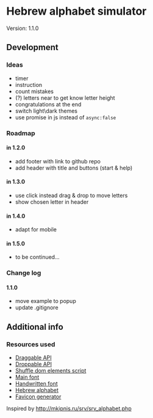 # Hebrew alphabet simulator

Version: 1.1.0

## Development

### Ideas

- timer
- instruction
- count mistakes
- (?) letters near to get know letter height
- congratulations at the end
- switch light\dark themes
- use promise in js instead of `async:false`

### Roadmap

#### in 1.2.0

- add footer with link to github repo
- add header with title and buttons (start & help)

#### in 1.3.0

- use click instead drag & drop to move letters
- show chosen letter in header

#### in 1.4.0

- adapt for mobile

#### in 1.5.0

- to be continued...

### Change log

#### 1.1.0

- move example to popup
- update .gitignore

## Additional info

### Resources used

- [Draggable API](https://api.jqueryui.com/draggable/)
- [Droppable API](https://api.jqueryui.com/droppable/)
- [Shuffle dom elements script](https://css-tricks.com/snippets/jquery/shuffle-dom-elements/)
- [Main font](https://fonts.google.com/specimen/Rubik?query=rubik)
- [Handwritten font](https://alefalefalef.co.il/en/resources/פונטים-בחינם/)
- [Hebrew alphabet](https://en.wikipedia.org/wiki/Hebrew_alphabet)
- [Favicon generator](https://favicon.io/)

Inspired by <http://mkipnis.ru/srv/srv_alphabet.php>
